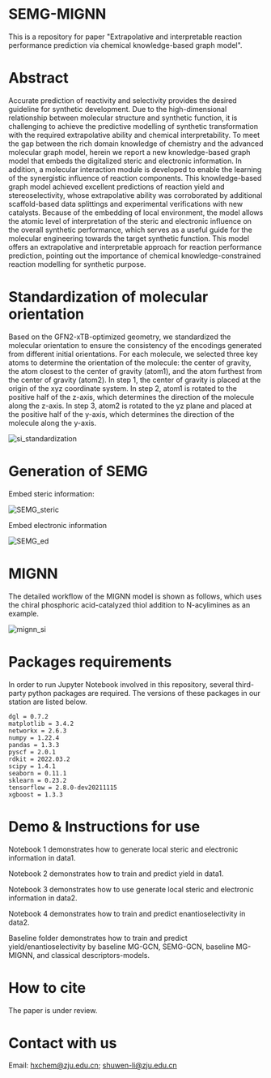 # SEMG-MIGNN
This is a repository for paper "Extrapolative and interpretable reaction performance prediction via chemical knowledge-based graph model".

# Abstract

Accurate prediction of reactivity and selectivity provides the desired guideline for synthetic development. Due to the high-dimensional relationship between molecular structure and synthetic function, it is challenging to achieve the predictive modelling of synthetic transformation with the required extrapolative ability and chemical interpretability. To meet the gap between the rich domain knowledge of chemistry and the advanced molecular graph model, herein we report a new knowledge-based graph model that embeds the digitalized steric and electronic information. In addition, a molecular interaction module is developed to enable the learning of the synergistic influence of reaction components. This knowledge-based graph model achieved excellent predictions of reaction yield and stereoselectivity, whose extrapolative ability was corroborated by additional scaffold-based data splittings and experimental verifications with new catalysts. Because of the embedding of local environment, the model allows the atomic level of interpretation of the steric and electronic influence on the overall synthetic performance, which serves as a useful guide for the molecular engineering towards the target synthetic function. This model offers an extrapolative and interpretable approach for reaction performance prediction, pointing out the importance of chemical knowledge-constrained reaction modelling for synthetic purpose. 

# Standardization of molecular orientation

Based on the GFN2-xTB-optimized geometry, we standardized the molecular orientation to ensure the consistency of the encodings generated from different initial orientations. For each molecule, we selected three key atoms to determine the orientation of the molecule: the center of gravity, the atom closest to the center of gravity (atom1), and the atom furthest from the center of gravity (atom2). In step 1, the center of gravity is placed at the origin of the xyz coordinate system. In step 2, atom1 is rotated to the positive half of the z-axis, which determines the direction of the molecule along the z-axis. In step 3, atom2 is rotated to the yz plane and placed at the positive half of the y-axis, which determines the direction of the molecule along the y-axis.

![si_standardization](https://github.com/Shuwen-Li/SEMG-MIGNN/blob/main/picture/si_standardization.jpg)

# Generation of SEMG

Embed steric information:

![SEMG_steric](https://github.com/Shuwen-Li/SEMG-MIGNN/blob/main/picture/SEMG_steric.jpg)

Embed electronic information

![SEMG_ed](https://github.com/Shuwen-Li/SEMG-MIGNN/blob/main/picture/SEMG_ed.jpg)

# MIGNN

The detailed workflow of the MIGNN model is shown as follows, which uses the chiral phosphoric acid-catalyzed thiol addition to N-acylimines as an example. 

![mignn_si](https://user-images.githubusercontent.com/71930017/188142704-cbf56a26-f2d0-4d69-a768-44d57d6f3f0d.jpg)

# Packages requirements
In order to run Jupyter Notebook involved in this repository, several third-party python packages are required. The versions of these packages in our station are listed below.
```
dgl = 0.7.2
matplotlib = 3.4.2
networkx = 2.6.3
numpy = 1.22.4  
pandas = 1.3.3 
pyscf = 2.0.1
rdkit = 2022.03.2   
scipy = 1.4.1 
seaborn = 0.11.1 
sklearn = 0.23.2  
tensorflow = 2.8.0-dev20211115
xgboost = 1.3.3 
```

# Demo & Instructions for use


Notebook 1 demonstrates how to generate local steric and electronic information in data1.

Notebook 2 demonstrates how to train and predict yield in data1.

Notebook 3 demonstrates how to use generate local steric and electronic information in data2.

Notebook 4 demonstrates how to train and predict enantioselectivity in data2.

Baseline folder demonstrates how to train and predict yield/enantioselectivity by baseline MG-GCN, SEMG-GCN, baseline MG-MIGNN, and classical descriptors-models.


# How to cite
The paper is under review.
# Contact with us
Email: hxchem@zju.edu.cn; shuwen-li@zju.edu.cn
